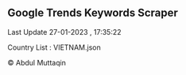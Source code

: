 

## Google Trends Keywords Scraper 
 
Last Update 27-01-2023 , 17:35:22

Country List :
VIETNAM.json



© Abdul Muttaqin 
